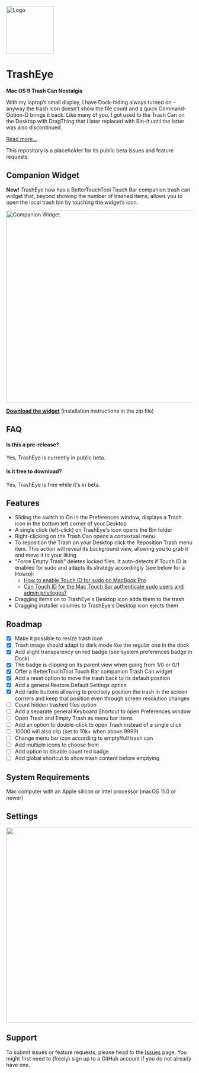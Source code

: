 <img src="https://synappser.github.io/images/apps/trasheye.png" alt="Logo" width="128" />


# TrashEye

**Mac OS 9 Trash Can Nostalgia**

With my laptop’s small display, I have Dock-hiding always turned on – anyway the trash icon doesn’t show the file count and a quick Command-Option-D brings it back. Like many of you, I got used to the Trash Can on the Desktop with DragThing that I later replaced with Bin-it until the latter was also discontinued.

[Read more...](https://synappser.github.io/apps/trasheye/)

This repository is a placeholder for its public beta issues and feature requests.

## Companion Widget

**New!** TrashEye now has a BetterTouchTool Touch Bar companion trash can widget that, beyond showing the number of trashed items, allows you to open the local trash bin by touching the widget’s icon.

<img src="https://synappser.github.io/images/apps/companion-widget-cropped.gif" alt="Companion Widget" width="518" />

**[Download the widget](https://github.com/synappser/Companion/releases/download/v1.0/Companion_v1.0.zip?raw=true)** (installation instructions in the zip file)

## FAQ

#### Is this a pre-release?

Yes, TrashEye is currently in public beta.

#### Is it free to download?

Yes, TrashEye is free while it's in beta.

## Features

- Sliding the switch to On in the Preferences window, displays a Trash icon in the bottom left corner of your Desktop
- A single click (left-click) on TrashEye's icon opens the Bin folder
- Right-clicking on the Trash Can opens a contextual menu
- To reposition the Trash on your Desktop click the Reposition Trash menu item. This action will reveal its background view, allowing you to grab it and move it to your liking
- "Force Empty Trash" deletes locked files. It auto-detects if Touch ID is enabled for sudo and adapts its strategy accordingly (see below for a Howto):
  - [How to enable Touch ID for sudo on MacBook Pro](https://azimi.io/how-to-enable-touch-id-for-sudo-on-macbook-pro-46272ac3e2df)
  - [Can Touch ID for the Mac Touch Bar authenticate sudo users and admin privileges?](https://apple.stackexchange.com/questions/259093/can-touch-id-for-the-mac-touch-bar-authenticate-sudo-users-and-admin-privileges)
- Dragging items on to TrashEye's Desktop icon adds them to the trash
- Dragging installer volumes to TrashEye's Desktop icon ejects them

## Roadmap

- [x] Make it possible to resize trash icon
- [x] Trash image should adapt to dark mode like the regular one in the dock
- [x] Add slight transparency on red badge (see system preferences badge in Dock)
- [x] The badge is clipping on its parent view when going from 1/0 or 0/1
- [x] Offer a BetterTouchTool Touch Bar companion Trash Can widget
- [x] Add a reset option to move the trash back to its default position
- [x] Add a general Restore Default Settings option
- [x] Add radio buttons allowing to precisely position the trash in the screen corners and keep that position even through screen resolution changes
- [ ] Count hidden trashed files option
- [ ] Add a separate general Keyboard Shortcut to open Preferences window
- [ ] Open Trash and Empty Trash as menu bar items
- [ ] Add an option to double-click to open Trash instead of a single click
- [ ] 10000 will also clip (set to 10k+ when above 9999)
- [ ] Change menu bar icon according to empty/full trash can
- [ ] Add multiple icons to choose from
- [ ] Add option to disable count red badge
- [ ] Add global shortcut to show trash content before emptying

## System Requirements

Mac computer with an Apple silicon or Intel processor (macOS 11.0 or newer)

## Settings

<img src="https://synappser.github.io/images/betas/zoom-te.png" width="526" />

## Support

To submit issues or feature requests, please head to the [Issues](https://github.com/synappser/TrashEye/issues) page. You might first need to (freely) sign up to a GitHub account if you do not already have one.
